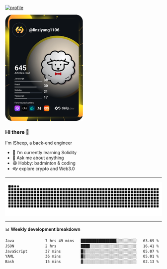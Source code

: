 [![profile](https://user-images.githubusercontent.com/54968314/208005045-e4b42f3b-833d-4242-bfcc-e764865553a2.svg)](https://www.calligrapher.ai/)

<a href="https://app.daily.dev/linziyang1106"><img src="/devcard.png" width="250" alt="ISheep's Dev Card"/></a>

### Hi there 🐏

I'm ISheep, a back-end engineer

- 🔭 I’m currently learning Solidity
- 💬 Ask me about anything
- 😄 Hobby: badminton & coding
- 👓 explore crypto and Web3.0

-------

![](https://raw.githubusercontent.com/ISheepp/ISheepp/output/github-contribution-grid-snake.svg)

-------

📊 **Weekly development breakdown**
<!--START_SECTION:waka-->

```txt
Java              7 hrs 49 mins   ████████████████░░░░░░░░░   63.69 %
JSON              2 hrs           ████░░░░░░░░░░░░░░░░░░░░░   16.41 %
JavaScript        37 mins         █▒░░░░░░░░░░░░░░░░░░░░░░░   05.07 %
YAML              36 mins         █▒░░░░░░░░░░░░░░░░░░░░░░░   05.01 %
Bash              15 mins         ▓░░░░░░░░░░░░░░░░░░░░░░░░   02.13 %
```

<!--END_SECTION:waka-->
